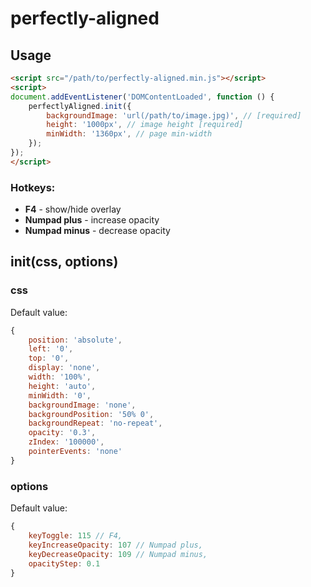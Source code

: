 # perfectly-aligned

## Usage
```html
<script src="/path/to/perfectly-aligned.min.js"></script>
<script>
document.addEventListener('DOMContentLoaded', function () {
    perfectlyAligned.init({
        backgroundImage: 'url(/path/to/image.jpg)', // [required]
        height: '1000px', // image height [required]
        minWidth: '1360px', // page min-width 
    });
});
</script>
```
### Hotkeys:
* **F4** - show/hide overlay
* **Numpad plus** - increase opacity
* **Numpad minus** - decrease opacity

## init(css, options)

### css
Default value:
```js
{
    position: 'absolute',
    left: '0',
    top: '0',
    display: 'none',
    width: '100%',
    height: 'auto',
    minWidth: '0',
    backgroundImage: 'none',
    backgroundPosition: '50% 0',
    backgroundRepeat: 'no-repeat',
    opacity: '0.3',
    zIndex: '100000',
    pointerEvents: 'none'
}
```

### options
Default value:
```js
{
    keyToggle: 115 // F4,
    keyIncreaseOpacity: 107 // Numpad plus,
    keyDecreaseOpacity: 109 // Numpad minus,
    opacityStep: 0.1
}
```